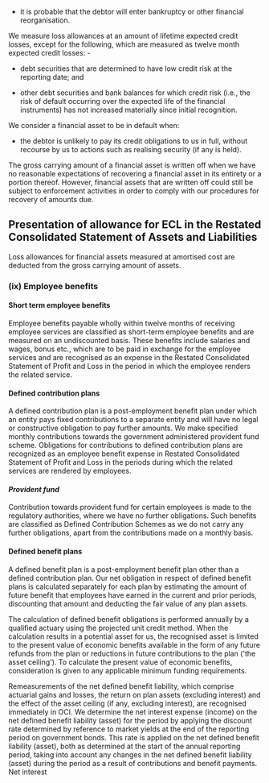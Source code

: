 - it is probable that the debtor will enter bankruptcy or other financial reorganisation.

We measure loss allowances at an amount of lifetime expected credit losses, except for the following, which are measured as twelve month expected credit losses: -

- debt securities that are determined to have low credit risk at the reporting date; and

- other debt securities and bank balances for which credit risk (i.e., the risk of default occurring over the expected life of the financial instruments) has not increased materially since initial recognition.

We consider a financial asset to be in default when:

- the debtor is unlikely to pay its credit obligations to us in full, without recourse by us to actions such as realising security (if any is held).

The gross carrying amount of a financial asset is written off when we have no reasonable expectations of recovering a financial asset in its entirety or a portion thereof. However, financial assets that are written off could still be subject to enforcement activities in order to comply with our procedures for recovery of amounts due.

## Presentation of allowance for ECL in the Restated Consolidated Statement of Assets and Liabilities

Loss allowances for financial assets measured at amortised cost are deducted from the gross carrying amount of assets.

### (ix) Employee benefits

#### Short term employee benefits

Employee benefits payable wholly within twelve months of receiving employee services are classified as short-term employee benefits and are measured on an undiscounted basis. These benefits include salaries and wages, bonus etc., which are to be paid in exchange for the employee services and are recognised as an expense in the Restated Consolidated Statement of Profit and Loss in the period in which the employee renders the related service.

#### Defined contribution plans

A defined contribution plan is a post-employment benefit plan under which an entity pays fixed contributions to a separate entity and will have no legal or constructive obligation to pay further amounts. We make specified monthly contributions towards the government administered provident fund scheme. Obligations for contributions to defined contribution plans are recognized as an employee benefit expense in Restated Consolidated Statement of Profit and Loss in the periods during which the related services are rendered by employees.

#### *Provident fund*

Contribution towards provident fund for certain employees is made to the regulatory authorities, where we have no further obligations. Such benefits are classified as Defined Contribution Schemes as we do not carry any further obligations, apart from the contributions made on a monthly basis.

#### Defined benefit plans

A defined benefit plan is a post-employment benefit plan other than a defined contribution plan. Our net obligation in respect of defined benefit plans is calculated separately for each plan by estimating the amount of future benefit that employees have earned in the current and prior periods, discounting that amount and deducting the fair value of any plan assets.

The calculation of defined benefit obligations is performed annually by a qualified actuary using the projected unit credit method. When the calculation results in a potential asset for us, the recognised asset is limited to the present value of economic benefits available in the form of any future refunds from the plan or reductions in future contributions to the plan ('the asset ceiling'). To calculate the present value of economic benefits, consideration is given to any applicable minimum funding requirements.

Remeasurements of the net defined benefit liability, which comprise actuarial gains and losses, the return on plan assets (excluding interest) and the effect of the asset ceiling (if any, excluding interest), are recognised immediately in OCI. We determine the net interest expense (income) on the net defined benefit liability (asset) for the period by applying the discount rate determined by reference to market yields at the end of the reporting period on government bonds. This rate is applied on the net defined benefit liability (asset), both as determined at the start of the annual reporting period, taking into account any changes in the net defined benefit liability (asset) during the period as a result of contributions and benefit payments. Net interest